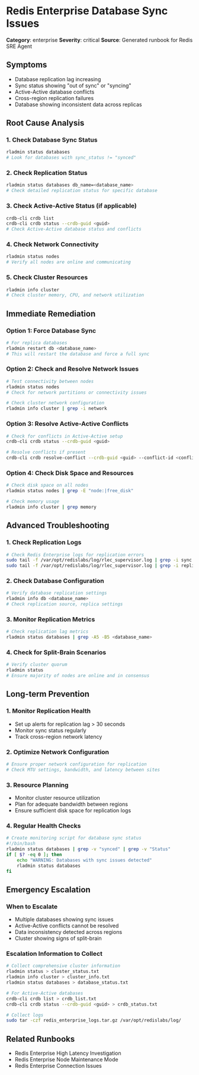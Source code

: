 # Redis Enterprise Database Sync Issues

**Category**: enterprise
**Severity**: critical
**Source**: Generated runbook for Redis SRE Agent

## Symptoms
- Database replication lag increasing
- Sync status showing "out of sync" or "syncing"
- Active-Active database conflicts
- Cross-region replication failures
- Database showing inconsistent data across replicas

## Root Cause Analysis

### 1. Check Database Sync Status
```bash
rladmin status databases
# Look for databases with sync_status != "synced"
```

### 2. Check Replication Status
```bash
rladmin status databases db_name=<database_name>
# Check detailed replication status for specific database
```

### 3. Check Active-Active Status (if applicable)
```bash
crdb-cli crdb list
crdb-cli crdb status --crdb-guid <guid>
# Check Active-Active database status and conflicts
```

### 4. Check Network Connectivity
```bash
rladmin status nodes
# Verify all nodes are online and communicating
```

### 5. Check Cluster Resources
```bash
rladmin info cluster
# Check cluster memory, CPU, and network utilization
```

## Immediate Remediation

### Option 1: Force Database Sync
```bash
# For replica databases
rladmin restart db <database_name>
# This will restart the database and force a full sync
```

### Option 2: Check and Resolve Network Issues
```bash
# Test connectivity between nodes
rladmin status nodes
# Check for network partitions or connectivity issues

# Check cluster network configuration
rladmin info cluster | grep -i network
```

### Option 3: Resolve Active-Active Conflicts
```bash
# Check for conflicts in Active-Active setup
crdb-cli crdb status --crdb-guid <guid>

# Resolve conflicts if present
crdb-cli crdb resolve-conflict --crdb-guid <guid> --conflict-id <conflict_id>
```

### Option 4: Check Disk Space and Resources
```bash
# Check disk space on all nodes
rladmin status nodes | grep -E "node:|free_disk"

# Check memory usage
rladmin info cluster | grep memory
```

## Advanced Troubleshooting

### 1. Check Replication Logs
```bash
# Check Redis Enterprise logs for replication errors
sudo tail -f /var/opt/redislabs/log/rlec_supervisor.log | grep -i sync
sudo tail -f /var/opt/redislabs/log/rlec_supervisor.log | grep -i replication
```

### 2. Check Database Configuration
```bash
# Verify database replication settings
rladmin info db <database_name>
# Check replication source, replica settings
```

### 3. Monitor Replication Metrics
```bash
# Check replication lag metrics
rladmin status databases | grep -A5 -B5 <database_name>
```

### 4. Check for Split-Brain Scenarios
```bash
# Verify cluster quorum
rladmin status
# Ensure majority of nodes are online and in consensus
```

## Long-term Prevention

### 1. Monitor Replication Health
- Set up alerts for replication lag > 30 seconds
- Monitor sync status regularly
- Track cross-region network latency

### 2. Optimize Network Configuration
```bash
# Ensure proper network configuration for replication
# Check MTU settings, bandwidth, and latency between sites
```

### 3. Resource Planning
- Monitor cluster resource utilization
- Plan for adequate bandwidth between regions
- Ensure sufficient disk space for replication logs

### 4. Regular Health Checks
```bash
# Create monitoring script for database sync status
#!/bin/bash
rladmin status databases | grep -v "synced" | grep -v "Status"
if [ $? -eq 0 ]; then
    echo "WARNING: Databases with sync issues detected"
    rladmin status databases
fi
```

## Emergency Escalation

### When to Escalate
- Multiple databases showing sync issues
- Active-Active conflicts cannot be resolved
- Data inconsistency detected across regions
- Cluster showing signs of split-brain

### Escalation Information to Collect
```bash
# Collect comprehensive cluster information
rladmin status > cluster_status.txt
rladmin info cluster > cluster_info.txt
rladmin status databases > database_status.txt

# For Active-Active databases
crdb-cli crdb list > crdb_list.txt
crdb-cli crdb status --crdb-guid <guid> > crdb_status.txt

# Collect logs
sudo tar -czf redis_enterprise_logs.tar.gz /var/opt/redislabs/log/
```

## Related Runbooks
- Redis Enterprise High Latency Investigation
- Redis Enterprise Node Maintenance Mode
- Redis Enterprise Connection Issues
